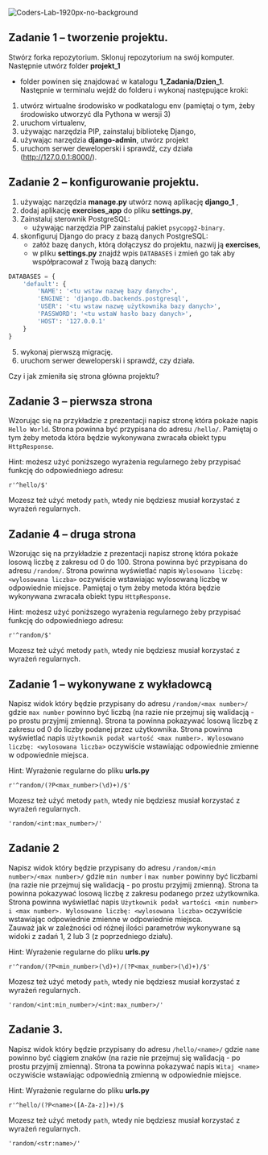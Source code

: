 ![Coders-Lab-1920px-no-background](https://user-images.githubusercontent.com/152855/73064373-5ed69780-3ea1-11ea-8a71-3d370a5e7dd8.png)


## Zadanie 1 &ndash; tworzenie projektu.

Stwórz forka repozytorium. Sklonuj repozytorium na swój komputer. Następnie utwórz folder **projekt_1** 
- folder powinen się znajdować w katalogu **1_Zadania/Dzien_1**.  
Następnie w terminalu wejdź do folderu i wykonaj następujące kroki:

1. utwórz wirtualne środowisko w podkatalogu env (pamiętaj o tym, żeby środowisko utworzyć dla Pythona w wersji 3)
2. uruchom virtualenv,
3. używając narzędzia PIP, zainstaluj bibliotekę Django,
4. używając narzędzia **django-admin**, utwórz projekt
5. uruchom serwer deweloperski i sprawdź, czy działa (http://127.0.0.1:8000/).

## Zadanie 2 &ndash; konfigurowanie projektu.

1. używając narzędzia **manage.py** utwórz nową aplikację **django_1** ,
2. dodaj aplikację **exercises_app** do pliku **settings.py**,
3. Zainstaluj sterownik PostgreSQL:
    * używając narzędzia PIP zainstaluj pakiet `psycopg2-binary`.
4. skonfiguruj Django do pracy z bazą danych PostgreSQL:
    * załóż bazę danych, którą dołączysz do projektu, nazwij ją **exercises**,
    * w pliku **settings.py** znajdź wpis `DATABASES` i zmień go tak aby współpracował z Twoją bazą danych:

```python
DATABASES = {
    'default': {
        'NAME': '<tu wstaw nazwę bazy danych>',
        'ENGINE': 'django.db.backends.postgresql',
        'USER': '<tu wstaw nazwę użytkownika bazy danych>',
        'PASSWORD': '<tu wstaW hasło bazy danych>',
        'HOST': '127.0.0.1'
    }
}
```

5. wykonaj pierwszą migrację.
6. uruchom serwer deweloperski i sprawdź, czy działa.

Czy i jak zmieniła się strona główna projektu?

## Zadanie 3 – pierwsza strona

Wzorując się na przykładzie z prezentacji napisz stronę która pokaże napis `Hello World`. Strona powinna być przypisana do adresu `/hello/`. Pamiętaj o tym żeby metoda która będzie wykonywana zwracała obiekt typu `HttpResponse`.

Hint: możesz użyć poniższego wyrażenia regularnego żeby przypisać funkcję do odpowiedniego adresu:

```
r'^hello/$'
```

Mozesz też użyć metody `path`, wtedy nie będziesz musiał korzystać z wyrażeń regularnych.

## Zadanie 4 – druga strona

Wzorując się na przykładzie z prezentacji napisz stronę która pokaże losową liczbę z zakresu od 0 do 100. 
Strona powinna być przypisana do adresu `/random/`. 
Strona powinna wyświetlać napis `Wylosowano liczbę: <wylosowana liczba>` oczywiście wstawiając wylosowaną liczbę 
w odpowiednie miejsce. Pamiętaj o tym żeby metoda która będzie wykonywana zwracała obiekt typu `HttpResponse`.

Hint: możesz użyć poniższego wyrażenia regularnego żeby przypisać funkcję do odpowiedniego adresu:

```
r'^random/$'
```
Mozesz też użyć metody `path`, wtedy nie będziesz musiał korzystać z wyrażeń regularnych.
## Zadanie 1 – wykonywane z wykładowcą
Napisz widok który będzie przypisany do adresu `/random/<max number>/` gdzie `max number` powinno być liczbą 
(na razie nie przejmuj się walidacją - po prostu przyjmij zmienną). 
Strona ta powinna pokazywać losową liczbę z zakresu od 0 do liczby podanej przez użytkownika. 
Strona powinna wyświetlać napis `Użytkownik podał wartość <max number>. Wylosowano liczbę: <wylosowana liczba>` 
oczywiście wstawiając odpowiednie zmienne w odpowiednie miejsca.

Hint: Wyrażenie regularne do pliku **urls.py**
```
r'^random/(?P<max_number>(\d)+)/$'
```
Mozesz też użyć metody `path`, wtedy nie będziesz musiał korzystać z wyrażeń regularnych.
```
'random/<int:max_number>/'
```

## Zadanie 2
Napisz widok który będzie przypisany do adresu `/random/<min number>/<max number>/` gdzie `min number` i `max number`
powinny być liczbami (na razie nie przejmuj się walidacją - po prostu przyjmij zmienną).
Strona ta powinna pokazywać losową liczbę z zakresu podanego przez użytkownika.
Strona powinna wyświetlać napis
`Użytkownik podał wartości <min number> i <max number>. Wylosowano liczbę: <wylosowana liczba>` 
oczywiście wstawiając odpowiednie zmienne w odpowiednie miejsca.  
Zauważ jak w zależności od różnej ilości parametrów wykonywane są widoki z zadań 1, 2 lub 3 (z poprzedniego działu).

Hint: Wyrażenie regularne do pliku **urls.py**
```
r'^random/(?P<min_number>(\d)+)/(?P<max_number>(\d)+)/$'
```

Mozesz też użyć metody `path`, wtedy nie będziesz musiał korzystać z wyrażeń regularnych.
```
'random/<int:min_number>/<int:max_number>/'
```

## Zadanie 3.
Napisz widok który będzie przypisany do adresu `/hello/<name>/` gdzie `name` powinno być ciągiem znaków 
(na razie nie przejmuj się walidacją - po prostu przyjmij zmienną). 
Strona ta powinna pokazywać napis `Witaj <name>` oczywiście wstawiając odpowiednią zmienną w odpowiednie miejsce.

Hint: Wyrażenie regularne do pliku **urls.py**
```
r'^hello/(?P<name>([A-Za-z])+)/$
```

Mozesz też użyć metody `path`, wtedy nie będziesz musiał korzystać z wyrażeń regularnych.
```
'random/<str:name>/'

```
